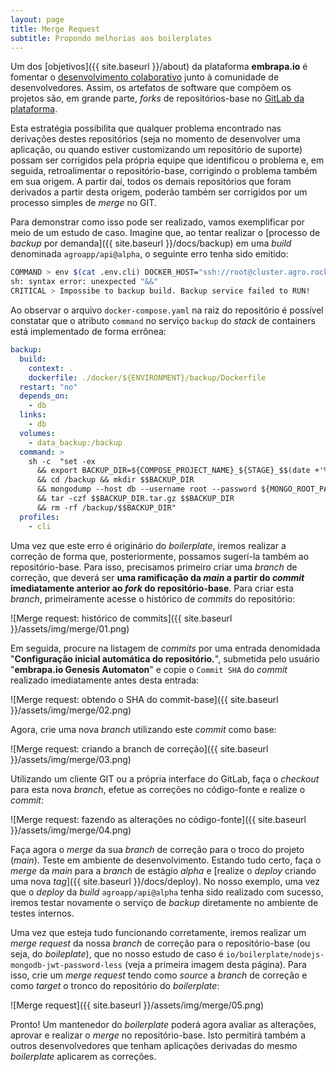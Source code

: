 ```yaml
---
layout: page
title: Merge Request
subtitle: Propondo melhorias aos boilerplates
---
```


Um dos [objetivos]({{ site.baseurl }}/about) da plataforma **embrapa.io** é fomentar o <u>desenvolvimento colaborativo</u> junto à comunidade de desenvolvedores. Assim, os artefatos de software que compõem os projetos são, em grande parte, _forks_ de repositórios-base no [GitLab da plataforma](https://git.embrapa.io).

Esta estratégia possibilita que qualquer problema encontrado nas derivações destes repositórios (seja no momento de desenvolver uma aplicação, ou quando estiver customizando um repositório de suporte) possam ser corrigidos pela própria equipe que identificou o problema e, em seguida, retroalimentar o repositório-base, corrigindo o problema também em sua origem. A partir daí, todos os demais repositórios que foram derivados a partir desta origem, poderão também ser corrigidos por um processo simples de _merge_ no GIT.

Para demonstrar como isso pode ser realizado, vamos exemplificar por meio de um estudo de caso. Imagine que, ao tentar realizar o [processo de _backup_ por demanda]({{ site.baseurl }}/docs/backup) em uma _build_ denominada `agroapp/api@alpha`, o seguinte erro tenha sido emitido:

```bash
COMMAND > env $(cat .env.cli) DOCKER_HOST="ssh://root@cluster.agro.rocks" /usr/bin/docker-compose run --rm --no-deps backup
sh: syntax error: unexpected "&&"
CRITICAL > Impossibe to backup build. Backup service failed to RUN!
```

Ao observar o arquivo `docker-compose.yaml` na raiz do repositório é possível constatar que o atributo `command` no serviço `backup` do _stack_ de containers está implementado de forma errônea:

```yaml
backup:
  build:
    context: .
    dockerfile: ./docker/${ENVIRONMENT}/backup/Dockerfile
  restart: "no"
  depends_on:
    - db
  links:
    - db
  volumes:
    - data_backup:/backup
  command: >
    sh -c  "set -ex
      && export BACKUP_DIR=${COMPOSE_PROJECT_NAME}_${STAGE}_$$(date +'%Y-%m-%d_%H-%M-%S')
      && cd /backup && mkdir $$BACKUP_DIR
      && mongodump --host db --username root --password ${MONGO_ROOT_PASSWORD} --authenticationDatabase admin --out /backup/$$BACKUP_DIR/db
      && tar -czf $$BACKUP_DIR.tar.gz $$BACKUP_DIR
      && rm -rf /backup/$$BACKUP_DIR"
  profiles:
    - cli
```

Uma vez que este erro é originário do _boilerplate_, iremos realizar a correção de forma que, posteriormente, possamos sugerí-la também ao repositório-base. Para isso, precisamos primeiro criar uma _branch_ de correção, que deverá ser **uma ramificação da _main_ a partir do _commit_ imediatamente anterior ao _fork_ do repositório-base**. Para criar esta _branch_, primeiramente acesse o histórico de _commits_ do repositório:

![Merge request: histórico de commits]({{ site.baseurl }}/assets/img/merge/01.png)

Em seguida, procure na listagem de _commits_ por uma entrada denomidada "**Configuração inicial automática do repositório.**", submetida pelo usuário "**embrapa.io Genesis Automaton**" e copie o `Commit SHA` do _commit_ realizado imediatamente antes desta entrada:

![Merge request: obtendo o SHA do commit-base]({{ site.baseurl }}/assets/img/merge/02.png)

Agora, crie uma nova _branch_ utilizando este _commit_ como base:

![Merge request: criando a branch de correção]({{ site.baseurl }}/assets/img/merge/03.png)

Utilizando um cliente GIT ou a própria interface do GitLab, faça o _checkout_ para esta nova _branch_, efetue as correções no código-fonte e realize o _commit_:

![Merge request: fazendo as alterações no código-fonte]({{ site.baseurl }}/assets/img/merge/04.png)

Faça agora o _merge_ da sua _branch_ de correção para o troco do projeto (_main_). Teste em ambiente de desenvolvimento. Estando tudo certo, faça o _merge_ da _main_ para a _branch_ de estágio _alpha_ e [realize o _deploy_ criando uma nova _tag_]({{ site.baseurl }}/docs/deploy). No nosso exemplo, uma vez que o _deploy_ da _build_ `agroapp/api@alpha` tenha sido realizado com sucesso, iremos testar novamente o serviço de _backup_ diretamente no ambiente de testes internos.

Uma vez que esteja tudo funcionando corretamente, iremos realizar um _merge request_ da nossa _branch_ de correção para o repositório-base (ou seja, do _boileplate_), que no nosso estudo de caso é `io/boilerplate/nodejs-mongodb-jwt-password-less` (veja a primeira imagem desta página). Para isso, crie um _merge request_ tendo como _source_ a _branch_ de correção e como _target_ o tronco do repositório do _boilerplate_:

![Merge request]({{ site.baseurl }}/assets/img/merge/05.png)

Pronto! Um mantenedor do _boilerplate_ poderá agora avaliar as alterações, aprovar e realizar o _merge_ no repositório-base. Isto permitirá também a outros desenvolvedores que tenham aplicações derivadas do mesmo _boilerplate_ aplicarem as correções.
